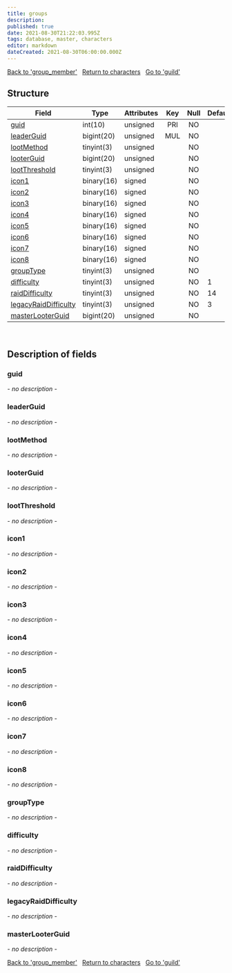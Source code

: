 ```yaml
---
title: groups
description: 
published: true
date: 2021-08-30T21:22:03.995Z
tags: database, master, characters
editor: markdown
dateCreated: 2021-08-30T06:00:00.000Z
---
```


<a href="https://trinitycore.info/de/database/master/characters/group_member" class="mt-5 v-btn v-btn--depressed v-btn--flat v-btn--outlined theme--light v-size--default darkblue--text text--lighten-3"><span class="v-btn__content"><i aria-hidden="true" class="v-icon notranslate v-icon--left mdi mdi-arrow-left theme--light"></i><span>Back to 'group_member'</span></span></a>&nbsp;&nbsp;&nbsp;<a href="https://trinitycore.info/de/database/master/characters/home" class="mt-5 v-btn v-btn--depressed v-btn--flat v-btn--outlined theme--light v-size--default darkblue--text text--lighten-3"><span class="v-btn__content"><i aria-hidden="true" class="v-icon notranslate v-icon--left mdi mdi-home-outline theme--light"></i><span>Return to characters</span></span></a>&nbsp;&nbsp;&nbsp;<a href="https://trinitycore.info/de/database/master/characters/guild" class="mt-5 v-btn v-btn--depressed v-btn--flat v-btn--outlined theme--light v-size--default darkblue--text text--lighten-3"><span class="v-btn__content"><span>Go to 'guild'</span><i aria-hidden="true" class="v-icon notranslate v-icon--right mdi mdi-arrow-right theme--light"></i></span></a>

## Structure

| Field | Type | Attributes | Key | Null | Default | Extra | Comment |
| --- | --- | --- | :---: | :---: | --- | --- | --- |
| [guid](#guid) | int(10) | unsigned | PRI | NO |  |  |  |
| [leaderGuid](#leaderguid) | bigint(20) | unsigned | MUL | NO |  |  |  |
| [lootMethod](#lootmethod) | tinyint(3) | unsigned |  | NO |  |  |  |
| [looterGuid](#looterguid) | bigint(20) | unsigned |  | NO |  |  |  |
| [lootThreshold](#lootthreshold) | tinyint(3) | unsigned |  | NO |  |  |  |
| [icon1](#icon1) | binary(16) | signed |  | NO |  |  |  |
| [icon2](#icon2) | binary(16) | signed |  | NO |  |  |  |
| [icon3](#icon3) | binary(16) | signed |  | NO |  |  |  |
| [icon4](#icon4) | binary(16) | signed |  | NO |  |  |  |
| [icon5](#icon5) | binary(16) | signed |  | NO |  |  |  |
| [icon6](#icon6) | binary(16) | signed |  | NO |  |  |  |
| [icon7](#icon7) | binary(16) | signed |  | NO |  |  |  |
| [icon8](#icon8) | binary(16) | signed |  | NO |  |  |  |
| [groupType](#grouptype) | tinyint(3) | unsigned |  | NO |  |  |  |
| [difficulty](#difficulty) | tinyint(3) | unsigned |  | NO | 1 |  |  |
| [raidDifficulty](#raiddifficulty) | tinyint(3) | unsigned |  | NO | 14 |  |  |
| [legacyRaidDifficulty](#legacyraiddifficulty) | tinyint(3) | unsigned |  | NO | 3 |  |  |
| [masterLooterGuid](#masterlooterguid) | bigint(20) | unsigned |  | NO |  |  |  |
&nbsp;
## Description of fields

### guid
*- no description -*
&nbsp;

### leaderGuid
*- no description -*
&nbsp;

### lootMethod
*- no description -*
&nbsp;

### looterGuid
*- no description -*
&nbsp;

### lootThreshold
*- no description -*
&nbsp;

### icon1
*- no description -*
&nbsp;

### icon2
*- no description -*
&nbsp;

### icon3
*- no description -*
&nbsp;

### icon4
*- no description -*
&nbsp;

### icon5
*- no description -*
&nbsp;

### icon6
*- no description -*
&nbsp;

### icon7
*- no description -*
&nbsp;

### icon8
*- no description -*
&nbsp;

### groupType
*- no description -*
&nbsp;

### difficulty
*- no description -*
&nbsp;

### raidDifficulty
*- no description -*
&nbsp;

### legacyRaidDifficulty
*- no description -*
&nbsp;

### masterLooterGuid
*- no description -*
&nbsp;

<a href="https://trinitycore.info/de/database/master/characters/group_member" class="mt-5 v-btn v-btn--depressed v-btn--flat v-btn--outlined theme--light v-size--default darkblue--text text--lighten-3"><span class="v-btn__content"><i aria-hidden="true" class="v-icon notranslate v-icon--left mdi mdi-arrow-left theme--light"></i><span>Back to 'group_member'</span></span></a>&nbsp;&nbsp;&nbsp;<a href="https://trinitycore.info/de/database/master/characters/home" class="mt-5 v-btn v-btn--depressed v-btn--flat v-btn--outlined theme--light v-size--default darkblue--text text--lighten-3"><span class="v-btn__content"><i aria-hidden="true" class="v-icon notranslate v-icon--left mdi mdi-home-outline theme--light"></i><span>Return to characters</span></span></a>&nbsp;&nbsp;&nbsp;<a href="https://trinitycore.info/de/database/master/characters/guild" class="mt-5 v-btn v-btn--depressed v-btn--flat v-btn--outlined theme--light v-size--default darkblue--text text--lighten-3"><span class="v-btn__content"><span>Go to 'guild'</span><i aria-hidden="true" class="v-icon notranslate v-icon--right mdi mdi-arrow-right theme--light"></i></span></a>


